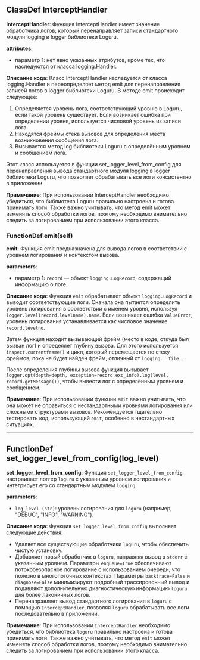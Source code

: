 ## ClassDef InterceptHandler
**InterceptHandler**: Функция InterceptHandler имеет значение обработчика логов, который перенаправляет записи стандартного модуля logging в logger библиотеки Loguru.

**attributes**:
- параметр 1: нет явно указанных атрибутов, кроме тех, что наследуются от класса logging.Handler.

**Описание кода**:
Класс InterceptHandler наследуется от класса logging.Handler и переопределяет метод emit для перенаправления записей логов в logger библиотеки Loguru. В методе emit происходит следующее:
1. Определяется уровень лога, соответствующий уровню в Loguru, если такой уровень существует. Если возникает ошибка при определении уровня, используется числовой уровень из записи лога.
2. Находятся фреймы стека вызовов для определения места возникновения сообщения лога.
3. Вызывается метод log библиотеки Loguru с определённым уровнем и сообщением лога.

Этот класс используется в функции set_logger_level_from_config для перенаправления вывода стандартного модуля logging в logger библиотеки Loguru, что позволяет обрабатывать все логи консистентно в приложении.

**Примечание**:
При использовании InterceptHandler необходимо убедиться, что библиотека Loguru правильно настроена и готова принимать логи. Также важно учитывать, что метод emit может изменять способ обработки логов, поэтому необходимо внимательно следить за логированием при использовании этого класса.
### FunctionDef emit(self)
**emit**: Функция emit предназначена для вывода логов в соответствии с уровнем логирования и контекстом вызова.

**parameters**:
* параметр 1: `record` — объект `logging.LogRecord`, содержащий информацию о логе.

**Описание кода**:
Функция `emit` обрабатывает объект `logging.LogRecord` и выводит соответствующие логи. Сначала она пытается определить уровень логирования в соответствии с именем уровня, используя `logger.level(record.levelname).name`. Если возникает ошибка `ValueError`, уровень логирования устанавливается как числовое значение `record.levelno`.

Затем функция находит вызывающий фрейм (место в коде, откуда был вызван лог) и определяет глубину вызова. Для этого используется `inspect.currentframe()` и цикл, который перемещается по стеку фреймов, пока не будет найден фрейм, отличный от `logging.__file__`.

После определения глубины вызова функция вызывает `logger.opt(depth=depth, exception=record.exc_info).log(level, record.getMessage())`, чтобы вывести лог с определённым уровнем и сообщением.

**Примечание**:
При использовании функции `emit` важно учитывать, что она может не справиться с нестандартными уровнями логирования или сложными структурами вызовов. Рекомендуется тщательно тестировать код, использующий `emit`, особенно в нестандартных ситуациях.
***
## FunctionDef set_logger_level_from_config(log_level)
**set_logger_level_from_config**: Функция `set_logger_level_from_config` настраивает логгер `loguru` с указанным уровнем логирования и интегрирует его со стандартным модулем `logging`.

**parameters**:
- `log_level (str)`: уровень логирования для `loguru` (например, "DEBUG", "INFO", "WARNING").

**Описание кода**:
Функция `set_logger_level_from_config` выполняет следующие действия:
- Удаляет все существующие обработчики `loguru`, чтобы обеспечить чистую установку.
- Добавляет новый обработчик в `loguru`, направляя вывод в `stderr` с указанным уровнем. Параметры `enqueue=True` обеспечивают потокобезопасное логирование с использованием очереди, что полезно в многопоточных контекстах. Параметры `backtrace=False` и `diagnose=False` минимизируют подробный трассировочный вывод и подавляют дополнительную диагностическую информацию `loguru` для более лаконичных логов.
- Перенаправляет вывод стандартного логирования в `loguru` с помощью `InterceptHandler`, позволяя `loguru` обрабатывать все логи последовательно в приложении.

**Примечание**:
При использовании `InterceptHandler` необходимо убедиться, что библиотека `loguru` правильно настроена и готова принимать логи. Также важно учитывать, что метод `emit` может изменять способ обработки логов, поэтому необходимо внимательно следить за логированием при использовании этого класса.
